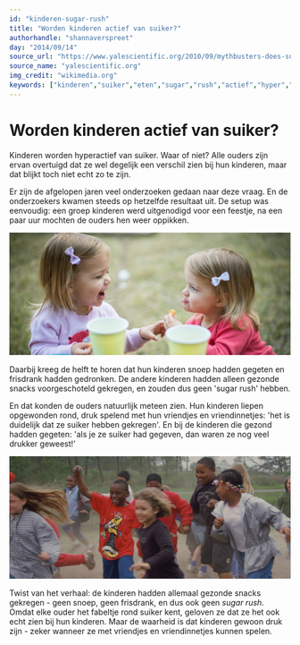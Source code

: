 ```yaml
---
id: "kinderen-sugar-rush"
title: "Worden kinderen actief van suiker?"
authorhandle: "shannaverspreet"
day: "2014/09/14"
source_url: "https://www.yalescientific.org/2010/09/mythbusters-does-sugar-really-make-children-hyper/"
source_name: "yalescientific.org"
img_credit: "wikimedia.org"
keywords: ["kinderen","suiker","eten","sugar","rush","actief","hyper","druk","wild","echt","vals","onderzoek"]
---
```

# Worden kinderen actief van suiker?
Kinderen worden hyperactief van suiker. Waar of niet? Alle ouders zijn ervan overtuigd dat ze wel degelijk een verschil zien bij hun kinderen, maar dat blijkt toch niet echt zo te zijn.

Er zijn de afgelopen jaren veel onderzoeken gedaan naar deze vraag. En de onderzoekers kwamen steeds op hetzelfde resultaat uit. De setup was eenvoudig: een groep kinderen werd uitgenodigd voor een feestje, na een paar uur mochten de ouders hen weer oppikken.

![flickr.com/donnieray](2.jpg "Credit: flickr.com/donnieray")

Daarbij kreeg de helft te horen dat hun kinderen snoep hadden gegeten en frisdrank hadden gedronken. De andere kinderen hadden alleen gezonde snacks voorgeschoteld gekregen, en zouden dus geen 'sugar rush' hebben.

En dat konden de ouders natuurlijk meteen zien. Hun kinderen liepen opgewonden rond, druk spelend met hun vriendjes en vriendinnetjes: 'het is duidelijk dat ze suiker hebben gekregen'. En bij de kinderen die gezond hadden gegeten: 'als je ze suiker had gegeven, dan waren ze nog veel drukker geweest!'

![wikimedia.org](3.jpg "Credit: wikimedia.org")

Twist van het verhaal: de kinderen hadden allemaal gezonde snacks gekregen - geen snoep, geen frisdrank, en dus ook geen _sugar rush_. Omdat elke ouder het fabeltje rond suiker kent, geloven ze dat ze het ook echt zien bij hun kinderen. Maar de waarheid is dat kinderen gewoon druk zijn - zeker wanneer ze met vriendjes en vriendinnetjes kunnen spelen.